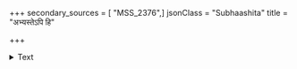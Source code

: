 +++
secondary_sources = [ "MSS_2376",]
jsonClass = "Subhaashita"
title = "अभ्यस्तेऽपि हि"

+++

<details><summary>Text</summary>

अभ्यस्तेऽपि हि नाम वस्तुनि चिरादज्ञानसंभावनं शौचाशौचाविवादिता विशकलस्मृत्यक्षरावर्तनम्।  
वारं वारमृणोपघातकथनं कोऽप्येष डम्भात्मनां प्रायो दग्धदुरीशवञ्चनविधौ जागर्त्यपूर्वः क्रमः॥
</details>
